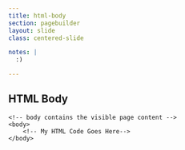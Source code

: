 ```yaml
---
title: html-body
section: pagebuilder
layout: slide
class: centered-slide

notes: |
  :)

---
```



## HTML Body

    <!-- body contains the visible page content -->
    <body>
        <!-- My HTML Code Goes Here-->
    </body>